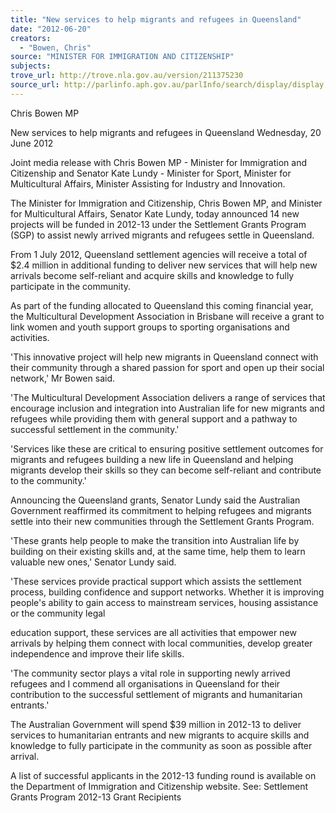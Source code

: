 ```yaml
---
title: "New services to help migrants and refugees in Queensland"
date: "2012-06-20"
creators:
  - "Bowen, Chris"
source: "MINISTER FOR IMMIGRATION AND CITIZENSHIP"
subjects:
trove_url: http://trove.nla.gov.au/version/211375230
source_url: http://parlinfo.aph.gov.au/parlInfo/search/display/display.w3p;query=Id%3A%22media/pressrel/2264692%22
---
```


 Chris Bowen MP 

 New services to help migrants and refugees in  Queensland  Wednesday, 20 June 2012 

 Joint media release with Chris Bowen MP - Minister for Immigration and  Citizenship and Senator Kate Lundy - Minister for Sport, Minister for  Multicultural Affairs, Minister Assisting for Industry and Innovation. 

 The Minister for Immigration and Citizenship, Chris Bowen MP, and Minister for  Multicultural Affairs, Senator Kate Lundy, today announced 14 new projects will be  funded in 2012-13 under the Settlement Grants Program (SGP) to assist newly  arrived migrants and refugees settle in Queensland. 

 From 1 July 2012, Queensland settlement agencies will receive a total of $2.4 million  in additional funding to deliver new services that will help new arrivals become self-reliant and acquire skills and knowledge to fully participate in the community. 

 As part of the funding allocated to Queensland this coming financial year, the  Multicultural Development Association in Brisbane will receive a grant to link women  and youth support groups to sporting organisations and activities. 

 'This innovative project will help new migrants in Queensland connect with their  community through a shared passion for sport and open up their social network,' Mr  Bowen said. 

 'The Multicultural Development Association delivers a range of services that  encourage inclusion and integration into Australian life for new migrants and  refugees while providing them with general support and a pathway to successful  settlement in the community.' 

 'Services like these are critical to ensuring positive settlement outcomes for migrants  and refugees building a new life in Queensland and helping migrants develop their  skills so they can become self-reliant and contribute to the community.' 

 Announcing the Queensland grants, Senator Lundy said the Australian Government  reaffirmed its commitment to helping refugees and migrants settle into their new  communities through the Settlement Grants Program. 

 'These grants help people to make the transition into Australian life by building on  their existing skills and, at the same time, help them to learn valuable new ones,'  Senator Lundy said. 

 'These services provide practical support which assists the settlement process,  building confidence and support networks. Whether it is improving people's ability to  gain access to mainstream services, housing assistance or the community legal 

 education support, these services are all activities that empower new arrivals by  helping them connect with local communities, develop greater independence and  improve their life skills. 

 'The community sector plays a vital role in supporting newly arrived refugees and I  commend all organisations in Queensland for their contribution to the successful  settlement of migrants and humanitarian entrants.' 

 The Australian Government will spend $39 million in 2012-13 to deliver services to  humanitarian entrants and new migrants to acquire skills and knowledge to fully  participate in the community as soon as possible after arrival. 

 A list of successful applicants in the 2012-13 funding round is available on the  Department of Immigration and Citizenship website.  See: Settlement Grants Program 2012-13 Grant Recipients 

